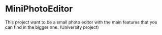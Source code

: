 # MiniPhotoEditor
This project want to be a small photo editor with the main features that you can find in the bigger one. (University project)
